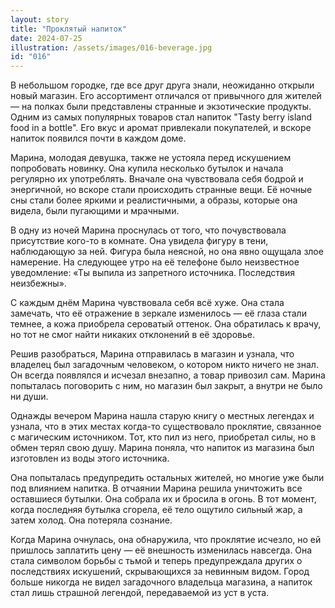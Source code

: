 ```yaml
---
layout: story
title: "Проклятый напиток"
date: 2024-07-25
illustration: /assets/images/016-beverage.jpg
id: "016"
---
```


В небольшом городке, где все друг друга знали, неожиданно открыли новый магазин. Его ассортимент отличался от привычного для жителей — на полках были представлены странные и экзотические продукты. Одним из самых популярных товаров стал напиток "Tasty berry island food in a bottle". Его вкус и аромат привлекали покупателей, и вскоре напиток появился почти в каждом доме.

Марина, молодая девушка, также не устояла перед искушением попробовать новинку. Она купила несколько бутылок и начала регулярно их употреблять. Вначале она чувствовала себя бодрой и энергичной, но вскоре стали происходить странные вещи. Её ночные сны стали более яркими и реалистичными, а образы, которые она видела, были пугающими и мрачными.

В одну из ночей Марина проснулась от того, что почувствовала присутствие кого-то в комнате. Она увидела фигуру в тени, наблюдающую за ней. Фигура была неясной, но она явно ощущала злое намерение. На следующее утро на её телефоне было неизвестное уведомление: «Ты выпила из запретного источника. Последствия неизбежны».

С каждым днём Марина чувствовала себя всё хуже. Она стала замечать, что её отражение в зеркале изменилось — её глаза стали темнее, а кожа приобрела сероватый оттенок. Она обратилась к врачу, но тот не смог найти никаких отклонений в её здоровье.

Решив разобраться, Марина отправилась в магазин и узнала, что владелец был загадочным человеком, о котором никто ничего не знал. Он всегда появлялся и исчезал внезапно, а товар привозил сам. Марина попыталась поговорить с ним, но магазин был закрыт, а внутри не было ни души.

Однажды вечером Марина нашла старую книгу о местных легендах и узнала, что в этих местах когда-то существовало проклятие, связанное с магическим источником. Тот, кто пил из него, приобретал силы, но в обмен терял свою душу. Марина поняла, что напиток из магазина был изготовлен из воды этого источника.

Она попыталась предупредить остальных жителей, но многие уже были под влиянием напитка. В отчаянии Марина решила уничтожить все оставшиеся бутылки. Она собрала их и бросила в огонь. В тот момент, когда последняя бутылка сгорела, её тело ощутило сильный жар, а затем холод. Она потеряла сознание.

Когда Марина очнулась, она обнаружила, что проклятие исчезло, но ей пришлось заплатить цену — её внешность изменилась навсегда. Она стала символом борьбы с тьмой и теперь предупреждала других о последствиях искушений, скрывающихся за невинным видом. Город больше никогда не видел загадочного владельца магазина, а напиток стал лишь страшной легендой, передаваемой из уст в уста.